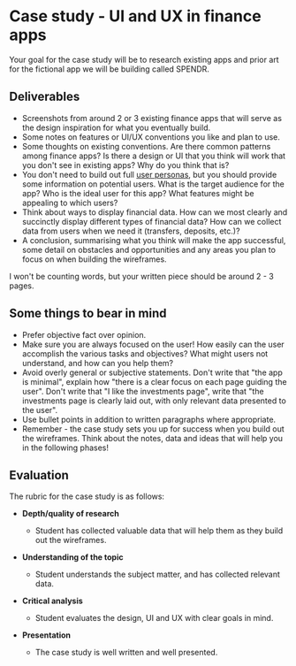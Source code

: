 # Case study - UI and UX in finance apps

Your goal for the case study will be to research existing apps and prior art for the fictional app we will be building called SPENDR.

## Deliverables

- Screenshots from around 2 or 3 existing finance apps that will serve as the design inspiration for what you eventually build.
- Some notes on features or UI/UX conventions you like and plan to use.
- Some thoughts on existing conventions. Are there common patterns among finance apps? Is there a design or UI that you think will work that you don't see in existing apps? Why do you think that is?
- You don't need to build out full [user personas](https://next-edu-tobyl.vercel.app/weeks/08), but you should provide some information on potential users. What is the target audience for the app? Who is the ideal user for this app? What features might be appealing to which users?
- Think about ways to display financial data. How can we most clearly and succinctly display different types of financial data? How can we collect data from users when we need it (transfers, deposits, etc.)?
- A conclusion, summarising what you think will make the app successful, some detail on obstacles and opportunities and any areas you plan to focus on when building the wireframes.

I won't be counting words, but your written piece should be around 2 - 3 pages.

## Some things to bear in mind

- Prefer objective fact over opinion.
- Make sure you are always focused on the user! How easily can the user accomplish the various tasks and objectives? What might users not understand, and how can you help them?
- Avoid overly general or subjective statements. Don't write that "the app is minimal", explain how "there is a clear focus on each page guiding the user". Don't write that "I like the investments page", write that "the investments page is clearly laid out, with only relevant data presented to the user".
- Use bullet points in addition to written paragraphs where appropriate.
- Remember - the case study sets you up for success when you build out the wireframes. Think about the notes, data and ideas that will help you in the following phases!

## Evaluation

The rubric for the case study is as follows:

- **Depth/quality of research**
  - Student has collected valuable data that will help them as they build out the wireframes.
    
- **Understanding of the topic**
  - Student understands the subject matter, and has collected relevant data.
    
- **Critical analysis**
  - Student evaluates the design, UI and UX with clear goals in mind.
    
- **Presentation**
  - The case study is well written and well presented.
